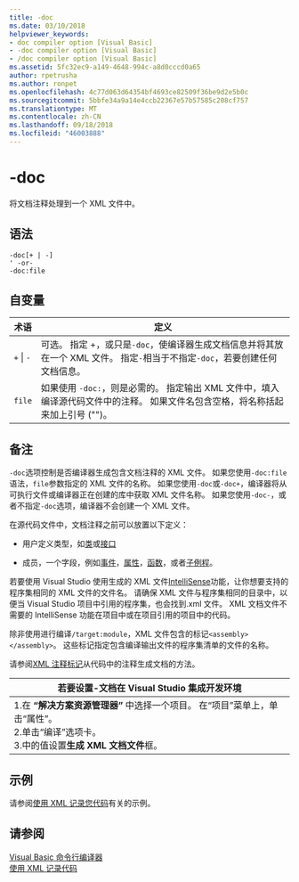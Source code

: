 ```yaml
---
title: -doc
ms.date: 03/10/2018
helpviewer_keywords:
- doc compiler option [Visual Basic]
- -doc compiler option [Visual Basic]
- /doc compiler option [Visual Basic]
ms.assetid: 5fc32ec9-a149-4648-994c-a8d0cccd0a65
author: rpetrusha
ms.author: ronpet
ms.openlocfilehash: 4c77d063d64354bf4693ce82509f36be9d2e5b0c
ms.sourcegitcommit: 5bbfe34a9a14e4ccb22367e57b57585c208cf757
ms.translationtype: MT
ms.contentlocale: zh-CN
ms.lasthandoff: 09/18/2018
ms.locfileid: "46003888"
---
```

# <a name="-doc"></a>-doc
将文档注释处理到一个 XML 文件中。  
  
## <a name="syntax"></a>语法  
  
```  
-doc[+ | -]  
' -or-  
-doc:file  
```  
  
## <a name="arguments"></a>自变量  
  
|术语|定义|  
|---|---|  
|`+` &#124; `-`|可选。 指定 +，或只是`-doc`，使编译器生成文档信息并将其放在一个 XML 文件。 指定`-`相当于不指定`-doc`，若要创建任何文档信息。|  
|`file`|如果使用 `-doc:`，则是必需的。 指定输出 XML 文件中，填入编译源代码文件中的注释。 如果文件名包含空格，将名称括起来加上引号 ("")。|  
  
## <a name="remarks"></a>备注  
 `-doc`选项控制是否编译器生成包含文档注释的 XML 文件。 如果您使用`-doc:file`语法，`file`参数指定的 XML 文件的名称。 如果您使用`-doc`或`-doc+`，编译器将从可执行文件或编译器正在创建的库中获取 XML 文件名称。 如果您使用`-doc-`，或者不指定`-doc`选项，编译器不会创建一个 XML 文件。  
  
 在源代码文件中，文档注释之前可以放置以下定义：  
  
-   用户定义类型，如[类](../../../visual-basic/language-reference/statements/class-statement.md)或[接口](../../../visual-basic/language-reference/statements/interface-statement.md)  
  
-   成员，一个字段，例如[事件](../../../visual-basic/language-reference/statements/event-statement.md)，[属性](../../../visual-basic/language-reference/statements/property-statement.md)，[函数](../../../visual-basic/language-reference/statements/function-statement.md)，或者[子例程](../../../visual-basic/language-reference/statements/sub-statement.md)。  
  
 若要使用 Visual Studio 使用生成的 XML 文件[IntelliSense](/visualstudio/ide/using-intellisense)功能，让你想要支持的程序集相同的 XML 文件的文件名。 请确保 XML 文件与程序集相同的目录中，以便当 Visual Studio 项目中引用的程序集，也会找到.xml 文件。 XML 文档文件不需要的 IntelliSense 功能在项目中或在项目引用的项目中的代码。  
  
 除非使用进行编译`/target:module`，XML 文件包含的标记`<assembly></assembly>`。 这些标记指定包含编译输出文件的程序集清单的文件的名称。  
  
 请参阅[XML 注释标记](../../../visual-basic/language-reference/xmldoc/index.md)从代码中的注释生成文档的方法。  
  
|若要设置-文档在 Visual Studio 集成开发环境|  
|---|  
|1.在 **“解决方案资源管理器”** 中选择一个项目。 在“项目”菜单上，单击“属性”。 <br />2.单击“编译”选项卡。<br />3.中的值设置**生成 XML 文档文件**框。|  
  
## <a name="example"></a>示例  
 请参阅[使用 XML 记录您代码](../../../visual-basic/programming-guide/program-structure/documenting-your-code-with-xml.md)有关的示例。  
  
## <a name="see-also"></a>请参阅  
 [Visual Basic 命令行编译器](../../../visual-basic/reference/command-line-compiler/index.md)  
 [使用 XML 记录代码](../../../visual-basic/programming-guide/program-structure/documenting-your-code-with-xml.md)
